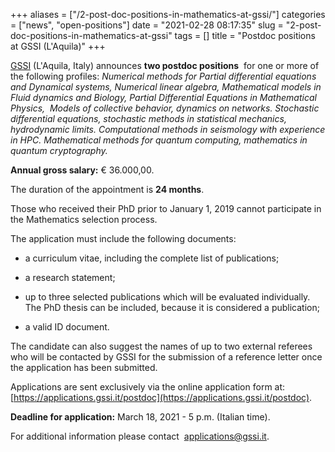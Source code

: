 +++
aliases = ["/2-post-doc-positions-in-mathematics-at-gssi/"]
categories = ["news", "open-positions"]
date = "2021-02-28 08:17:35"
slug = "2-post-doc-positions-in-mathematics-at-gssi"
tags = []
title = "Postdoc positions at GSSI (L'Aquila)"
+++

[GSSI](https://www.gssi.it/) (L'Aquila, Italy) announces **two postdoc
positions**  for one or more of the following profiles: *Numerical
methods for Partial differential equations and Dynamical systems,
Numerical linear algebra, Mathematical models in Fluid dynamics and
Biology, Partial Differential Equations in Mathematical Physics,  Models
of collective behavior, dynamics on networks. Stochastic differential
equations, stochastic methods in statistical mechanics, hydrodynamic
limits. Computational methods in seismology with experience in HPC.
Mathematical methods for quantum computing, mathematics in quantum
cryptography.*

**Annual gross salary:** € 36.000,00.

The duration of the appointment is **24 months**.

Those who received their PhD prior to January 1, 2019 cannot participate
in the Mathematics selection process.

The application must include the following documents:

- a curriculum vitae, including the complete list of publications;

- a research statement;

- up to three selected publications which will be evaluated
individually. The PhD thesis can be included, because it is considered a
publication;

- a valid ID document.

The candidate can also suggest the names of up to two external referees
who will be contacted by GSSI for the submission of a reference letter
once the application has been submitted.

Applications are sent exclusively via the online application form at:
[https://applications.gssi.it/postdoc](https://applications.gssi.it/postdoc).

**Deadline for application:** March 18, 2021 - 5 p.m. (Italian time).

For additional information please contact  [applications@gssi.it](mailto:applications@gssi.it).
